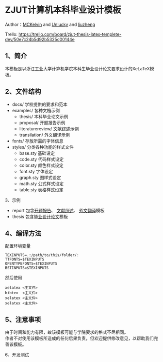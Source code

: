 ZJUT计算机本科毕业设计模板
==========================
Author：[MCKelvin](http://mckelv.in) and [Unlucky](http://blog.thebeyond.name) and [liuzheng](http://ilz.me)

Trello:  https://trello.com/board/zjut-thesis-latex-templete-dev/50e7c24b5d92b5325c00144e

1、简介
-------
本模板是以浙江工业大学计算机学院本科生毕业设计论文要求设计的XeLaTeX模板。

2、文件结构
-----------
 - docs/ 学校提供的要求和范本
 - examples/ 各种文档示例
    - thesis/ 本科毕业论文示例
    - proposal/ 开题报告示例
    - literaturereview/  文献综述示例
    - transilation/ 外文翻译示例
 - fonts/ 存放所需的字体信息
 - styles/ 分类各种功能的样式文件
    - base.sty  基础设定
    - code.sty  代码样式设定
    - color.sty 颜色样式设定
    - font.sty  字体设定
    - graph.sty 图样式设定
    - math.sty  公式样式设定
    - table.sty 表格样式设定
 


3、示例
 - report 包含[开题报告](/zjutjh/zjutthesis/blob/master/examples/proposal/proposal.pdf?raw=true "pdf")、
[文献综述](/unlucky/zjutthesis/blob/master/literaturereview/literaturereview.pdf?raw=true "pdf")、
[外文翻译](/zjutjh/zjutthesis/blob/master/examples/translation/translation.pdf?raw=true "pdf")模板
 - thesis 包含[毕业设计论文](/zjutjh/zjutthesis/blob/master/examples/thesis/zjutmain.pdf?raw=true "pdf")模板

4、编译方法
-----------
配置环境变量
```
TEXINPUTS=.:/path/to/this/folder/:
TTFONTS=$TEXINPUTS
OPENTYPEFONTS=$TEXINPUTS
BSTINPUTS=$TEXINPUTS
```
然后使用
```
xelatex <主文件>
bibtex  <主文件>
xelatex <主文件>
xelatex <主文件>
```

5、注意事项
-----------
由于时间和能力有限，故该模板可能与学院要求的格式不尽相同。<br/>
作者不对使用该模板所造成的任何后果负责，但欢迎提供修改意见，以帮助我们完善该模板。<br/>

6、开发测试
